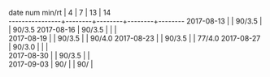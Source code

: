 date num min/rt |    4   |    7   |   13   |   14   
----------------+--------+--------+--------+--------
2017-08-13      |        | 90/3.5 |        | 90/3.5 
2017-08-16      | 90/3.5 |        |        |        
2017-08-19      |        | 90/3.5 |        | 90/4.0 
2017-08-23      |        | 90/3.5 |        | 77/4.0 
2017-08-27      | 90/3.0 |        |        |        
2017-08-30      |        | 90/3.5 |        |        
2017-09-03      | 90/    |        | 90/    |        
